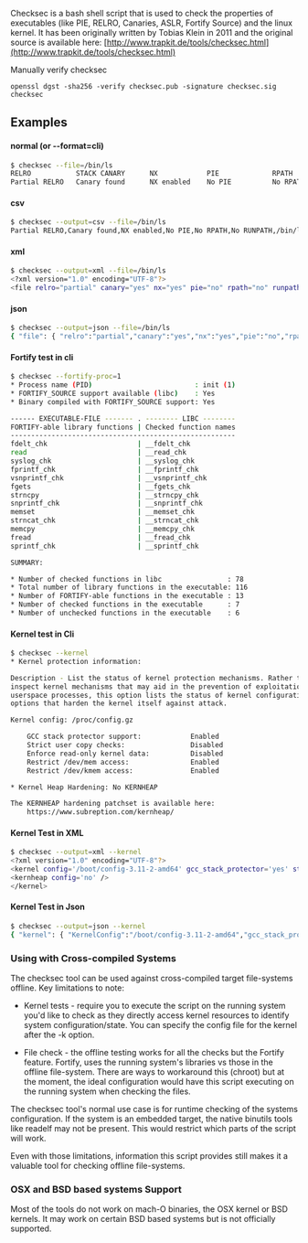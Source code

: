 
Checksec is a bash shell script that is used to check the properties of executables (like PIE, RELRO, Canaries, ASLR, Fortify Source) and the linux kernel.
It has been originally written by Tobias Klein in 2011 and the original source is available here: [http://www.trapkit.de/tools/checksec.html](http://www.trapkit.de/tools/checksec.html)


Manually verify checksec

```
openssl dgst -sha256 -verify checksec.pub -signature checksec.sig checksec
```

Examples
--------

#### **normal (or --format=cli)**
```bash
$ checksec --file=/bin/ls
RELRO           STACK CANARY      NX            PIE             RPATH      RUNPATH      FILE
Partial RELRO   Canary found      NX enabled    No PIE          No RPATH   No RUNPATH   /bin/ls
```

#### **csv**
```bash
$ checksec --output=csv --file=/bin/ls
Partial RELRO,Canary found,NX enabled,No PIE,No RPATH,No RUNPATH,/bin/ls
```

#### **xml**
```bash
$ checksec --output=xml --file=/bin/ls
<?xml version="1.0" encoding="UTF-8"?>
<file relro="partial" canary="yes" nx="yes" pie="no" rpath="no" runpath="no" filename='/bin/ls'/>
```

#### **json**
```bash
$ checksec --output=json --file=/bin/ls
{ "file": { "relro":"partial","canary":"yes","nx":"yes","pie":"no","rpath":"no","runpath":"no","filename":"/bin/ls" } }
```

#### **Fortify test in cli**
```bash
$ checksec --fortify-proc=1
* Process name (PID)                         : init (1)
* FORTIFY_SOURCE support available (libc)    : Yes
* Binary compiled with FORTIFY_SOURCE support: Yes

------ EXECUTABLE-FILE ------- . -------- LIBC --------
FORTIFY-able library functions | Checked function names
-------------------------------------------------------
fdelt_chk                      | __fdelt_chk
read                           | __read_chk
syslog_chk                     | __syslog_chk
fprintf_chk                    | __fprintf_chk
vsnprintf_chk                  | __vsnprintf_chk
fgets                          | __fgets_chk
strncpy                        | __strncpy_chk
snprintf_chk                   | __snprintf_chk
memset                         | __memset_chk
strncat_chk                    | __strncat_chk
memcpy                         | __memcpy_chk
fread                          | __fread_chk
sprintf_chk                    | __sprintf_chk

SUMMARY:

* Number of checked functions in libc                : 78
* Total number of library functions in the executable: 116
* Number of FORTIFY-able functions in the executable : 13
* Number of checked functions in the executable      : 7
* Number of unchecked functions in the executable    : 6
```

#### **Kernel test in Cli**
```bash
$ checksec --kernel
* Kernel protection information:

Description - List the status of kernel protection mechanisms. Rather than
inspect kernel mechanisms that may aid in the prevention of exploitation of
userspace processes, this option lists the status of kernel configuration
options that harden the kernel itself against attack.

Kernel config: /proc/config.gz

    GCC stack protector support:            Enabled
    Strict user copy checks:                Disabled
    Enforce read-only kernel data:          Disabled
    Restrict /dev/mem access:               Enabled
    Restrict /dev/kmem access:              Enabled

* Kernel Heap Hardening: No KERNHEAP

The KERNHEAP hardening patchset is available here:
    https://www.subreption.com/kernheap/
```


#### **Kernel Test in XML**
```bash
$ checksec --output=xml --kernel
<?xml version="1.0" encoding="UTF-8"?>
<kernel config='/boot/config-3.11-2-amd64' gcc_stack_protector='yes' strict_user_copy_check='no' ro_kernel_data='yes' restrict_dev_mem_access='yes' restrict_dev_kmem_access='no'>
<kernheap config='no' />
</kernel>
```

#### **Kernel Test in Json**
```bash
$ checksec --output=json --kernel
{ "kernel": { "KernelConfig":"/boot/config-3.11-2-amd64","gcc_stack_protector":"yes","strict_user_copy_check":"no","ro_kernel_data":"yes","restrict_dev_mem_access":"yes","restrict_dev_kmem_access":"no" },{ "kernheap_config":"no" } }
```

### Using with Cross-compiled Systems
The checksec tool can be used against cross-compiled target file-systems offline.  Key limitations to note:

* Kernel tests - require you to execute the script on the running system you'd like to check as they directly access kernel resources to identify system configuration/state. You can specify the config file for the kernel after the -k option.

* File check -  the offline testing works for all the checks but the Fortify feature. Fortify, uses the running system's libraries vs those in the offline file-system. There are ways to workaround this (chroot) but at the moment, the ideal configuration would have this script executing on the running system when checking the files.

The checksec tool's normal use case is for runtime checking of the systems configuration. If the system is an embedded target, the native binutils tools like readelf may not be present. This would restrict which parts of the script will work.

Even with those limitations, information this script provides still makes it a valuable tool for checking offline file-systems.

### OSX and BSD based systems Support
Most of the tools do not work on mach-O binaries, the OSX kernel or BSD kernels. It may work on certain BSD based systems but is not officially supported.
